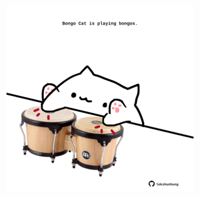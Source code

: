 <!-- built at 09/05/2025, 12:00:33 UTC -->
<p align="center">
  <img width="500" height="500" src="./ReadmeImage.svg">
</p>
